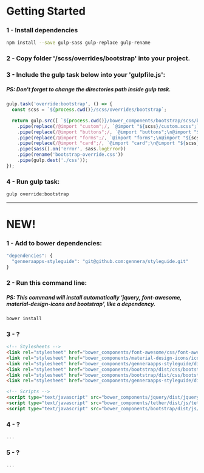 # Getting Started


### 1 - Install dependencies
```sh
npm install --save gulp-sass gulp-replace gulp-rename
```

### 2 - Copy folder '/scss/overrides/bootstrap' into your project.

### 3 - Include the gulp task below into your 'gulpfile.js':
##### PS: Don't forget to change the directories path inside gulp task.
```js
gulp.task('override:bootstrap', () => {
  const scss = `${process.cwd()}/scss/overrides/bootstrap`;

  return gulp.src([ `${process.cwd()}/bower_components/bootstrap/scss/bootstrap.scss` ])
    .pipe(replace(/@import "custom";/, `@import "${scss}/custom.scss";`))
    .pipe(replace(/@import "buttons";/, `@import "buttons";\n@import "${scss}/buttons.scss";`))
    .pipe(replace(/@import "forms";/, `@import "forms";\n@import "${scss}/forms.scss";`))
    .pipe(replace(/@import "card";/, `@import "card";\n@import "${scss}/card.scss";`))
    .pipe(sass().on('error', sass.logError))
    .pipe(rename('bootstrap-override.css'))
    .pipe(gulp.dest('./css'));
});
```

### 4 - Run gulp task:
```sh
gulp override:bootstrap
```



---

# NEW!

### 1 - Add to bower dependencies:
```js
"dependencies": {
  "genneraapps-styleguide": "git@github.com:gennera/styleguide.git"
}
```

### 2 - Run this command line:
##### PS: This command will install automatically 'jquery, font-awesome, material-design-icons and bootstrap', like a dependency.
```sh
bower install
```

### 3 - ?
```html
<!-- Stylesheets -->
<link rel="stylesheet" href="bower_components/font-awesome/css/font-awesome.css" media="screen" charset="UTF-8">
<link rel="stylesheet" href="bower_components/material-design-icons/iconfont/material-icons.css" media="screen" charset="UTF-8">
<link rel="stylesheet" href="bower_components/genneraapps-styleguide/dist/css/material-design-override.css" media="screen" charset="UTF-8">
<link rel="stylesheet" href="bower_components/bootstrap/dist/css/bootstrap-reboot.css" media="screen" charset="UTF-8">
<link rel="stylesheet" href="bower_components/bootstrap/dist/css/bootstrap.css" media="screen" charset="UTF-8">
<link rel="stylesheet" href="bower_components/genneraapps-styleguide/dist/css/bootstrap-override.css" media="screen" charset="UTF-8">

<!-- Scripts -->
<script type="text/javascript" src="bower_components/jquery/dist/jquery.min.js" charset="UTF-8"></script>
<script type="text/javascript" src="bower_components/tether/dist/js/tether.min.js" charset="UTF-8"></script>
<script type="text/javascript" src="bower_components/bootstrap/dist/js/bootstrap.min.js" charset="UTF-8"></script>
```

### 4 - ?
```js
...
```

### 5 - ?
```js
...
```